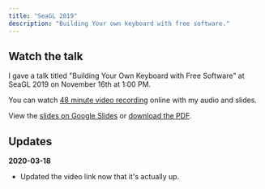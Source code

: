 ```yaml
---
title: "SeaGL 2019"
description: "Building Your own keyboard with free software."
---
```


## Watch the talk

I gave a talk titled "Building Your Own Keyboard with Free Software" at SeaGL
2019 on November 16th at 1:00 PM.

You can watch
[48 minute video recording](https://archive.org/details/keeb_20200110) online
with my audio and slides.

View the
[slides on Google Slides](https://docs.google.com/presentation/d/1nkxvqLWJtrbcEk-oxDSbn-fQwGnFuekXhUb0ViGrqWc/edit?usp=sharing)
or [download the PDF](/downloads/brian_mock_seagl_2019.pdf).

## Updates

**2020-03-18**

- Updated the video link now that it's actually up.
